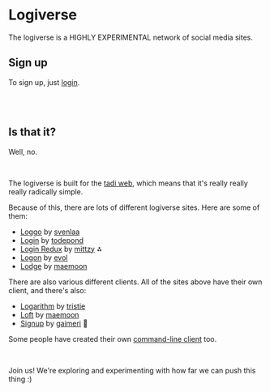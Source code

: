 # Logiverse

The logiverse is a HIGHLY EXPERIMENTAL network of social media sites. 

## Sign up

To sign up, just [login](https://todepond.com/lab/login).

<br>

<br>

## Is that it? 

Well, no.

<br>

The logiverse is built for the [tadi web](https://www.youtube.com/watch?v=ft6xOAijwFo), which means that it's really really really radically simple.

Because of this, there are lots of different logiverse sites. Here are some of them: 

- [Loggo](https://svenlaa.com/playground/loggo) by [svenlaa](https://svenlaa.com)
- [Login](https://todepond.com/lab/login) by [todepond](https://todepond.com)
- [Login Redux](https://login.rossilaz.xyz) by [mittzy](https://mastodon.gamedev.place/@Mittzy) ⁂
- [Logon](https://evolved.systems/logon) by [evol](https://evolved.systems)
- [Lodge](https://lodge.maemoon.me) by [maemoon](http://maemoon.me)

There are also various different clients. All of the sites above have their own client, and there's also:

- [Logarithm](https://tristie.org/logarithm/) by [tristie](https://tristie.org)
- [Loft](https://github.com/cute-catgirl/Loft) by [maemoon](http://maemoon.me)
- [Signup](https://gaimeri.github.io/signup/) by [gaimeri](https://bsky.app/profile/gaimeri.bsky.social) 🦋

Some people have created their own [command-line client](https://xoxo.zone/@annika/113136710954037798) too.

<br>

Join us! We're exploring and experimenting with how far we can push this thing :)

<br>
